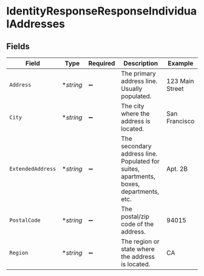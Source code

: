 # IdentityResponseResponseIndividualAddresses


## Fields

| Field                                                                                  | Type                                                                                   | Required                                                                               | Description                                                                            | Example                                                                                |
| -------------------------------------------------------------------------------------- | -------------------------------------------------------------------------------------- | -------------------------------------------------------------------------------------- | -------------------------------------------------------------------------------------- | -------------------------------------------------------------------------------------- |
| `Address`                                                                              | **string*                                                                              | :heavy_minus_sign:                                                                     | The primary address line. Usually populated.                                           | 123 Main Street                                                                        |
| `City`                                                                                 | **string*                                                                              | :heavy_minus_sign:                                                                     | The city where the address is located.                                                 | San Francisco                                                                          |
| `ExtendedAddress`                                                                      | **string*                                                                              | :heavy_minus_sign:                                                                     | The secondary address line. Populated for suites, apartments, boxes, departments, etc. | Apt. 2B                                                                                |
| `PostalCode`                                                                           | **string*                                                                              | :heavy_minus_sign:                                                                     | The postal/zip code of the address.                                                    | 94015                                                                                  |
| `Region`                                                                               | **string*                                                                              | :heavy_minus_sign:                                                                     | The region or state where the address is located.                                      | CA                                                                                     |